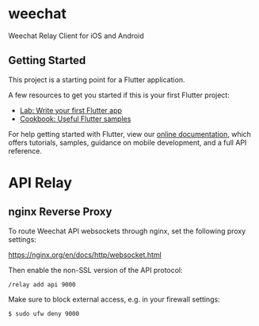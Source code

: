 # weechat

Weechat Relay Client for iOS and Android

## Getting Started

This project is a starting point for a Flutter application.

A few resources to get you started if this is your first Flutter project:

- [Lab: Write your first Flutter app](https://flutter.dev/docs/get-started/codelab)
- [Cookbook: Useful Flutter samples](https://flutter.dev/docs/cookbook)

For help getting started with Flutter, view our
[online documentation](https://flutter.dev/docs), which offers tutorials,
samples, guidance on mobile development, and a full API reference.

# API Relay

## nginx Reverse Proxy

To route Weechat API websockets through nginx, set the following proxy settings:

https://nginx.org/en/docs/http/websocket.html

Then enable the non-SSL version of the API protocol:

    /relay add api 9000

Make sure to block external access, e.g. in your firewall settings:

    $ sudo ufw deny 9000